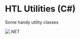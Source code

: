 # HTL Utilities (C#)

Some handy utility classes

![.NET](https://github.com/jfuerlinger/htl-utils/workflows/.NET/badge.svg)
